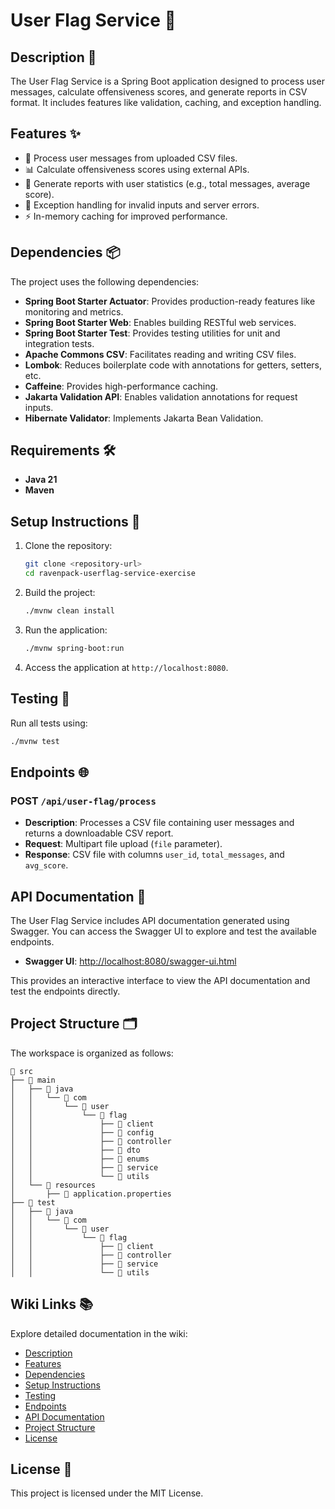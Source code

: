 # User Flag Service 🚩

## Description 📄

The User Flag Service is a Spring Boot application designed to process user messages, calculate offensiveness scores, and generate reports in CSV format. It includes features like validation, caching, and exception handling.

## Features ✨

- 📂 Process user messages from uploaded CSV files.
- 📊 Calculate offensiveness scores using external APIs.
- 📝 Generate reports with user statistics (e.g., total messages, average score).
- 🚨 Exception handling for invalid inputs and server errors.
- ⚡ In-memory caching for improved performance.

## Dependencies 📦

The project uses the following dependencies:

- **Spring Boot Starter Actuator**: Provides production-ready features like monitoring and metrics.
- **Spring Boot Starter Web**: Enables building RESTful web services.
- **Spring Boot Starter Test**: Provides testing utilities for unit and integration tests.
- **Apache Commons CSV**: Facilitates reading and writing CSV files.
- **Lombok**: Reduces boilerplate code with annotations for getters, setters, etc.
- **Caffeine**: Provides high-performance caching.
- **Jakarta Validation API**: Enables validation annotations for request inputs.
- **Hibernate Validator**: Implements Jakarta Bean Validation.

## Requirements 🛠️

- **Java 21**
- **Maven**

## Setup Instructions 🚀

1. Clone the repository:

   ```bash
   git clone <repository-url>
   cd ravenpack-userflag-service-exercise
   ```

2. Build the project:

   ```bash
   ./mvnw clean install
   ```

3. Run the application:

   ```bash
   ./mvnw spring-boot:run
   ```

4. Access the application at `http://localhost:8080`.

## Testing 🧪

Run all tests using:

```bash
./mvnw test
```

## Endpoints 🌐

### POST `/api/user-flag/process`

- **Description**: Processes a CSV file containing user messages and returns a downloadable CSV report.
- **Request**: Multipart file upload (`file` parameter).
- **Response**: CSV file with columns `user_id`, `total_messages`, and `avg_score`.

## API Documentation 📖

The User Flag Service includes API documentation generated using Swagger. You can access the Swagger UI to explore and test the available endpoints.

- **Swagger UI**: [http://localhost:8080/swagger-ui.html](http://localhost:8080/swagger-ui.html)

This provides an interactive interface to view the API documentation and test the endpoints directly.

## Project Structure 🗂️

The workspace is organized as follows:

```
📂 src
├── 📂 main
│   ├── 📂 java
│   │   └── 📂 com
│   │       └── 📂 user
│   │           └── 📂 flag
│   │               ├── 📂 client
│   │               ├── 📂 config
│   │               ├── 📂 controller
│   │               ├── 📂 dto
│   │               ├── 📂 enums
│   │               ├── 📂 service
│   │               └── 📂 utils
│   └── 📂 resources
│       ├── 📄 application.properties
├── 📂 test
│   ├── 📂 java
│   │   └── 📂 com
│   │       └── 📂 user
│   │           └── 📂 flag
│   │               ├── 📂 client
│   │               ├── 📂 controller
│   │               ├── 📂 service
│   │               └── 📂 utils
```

## Wiki Links 📚

Explore detailed documentation in the wiki:

- [Description](https://github.com/goyochurches/user-flag-service/wiki//Description.md)
- [Features](https://github.com/goyochurches/user-flag-service/wiki//Features.md)
- [Dependencies](https://github.com/goyochurches/user-flag-service/wiki//Dependencies.md)
- [Setup Instructions](https://github.com/goyochurches/user-flag-service/wiki//Setup-Instructions.md)
- [Testing](https://github.com/goyochurches/user-flag-service/wiki//Testing.md)
- [Endpoints](https://github.com/goyochurches/user-flag-service/wiki//Endpoints.md)
- [API Documentation](https://github.com/goyochurches/user-flag-service/wiki//API-Documentation.md)
- [Project Structure](https://github.com/goyochurches/user-flag-service/wiki//Project-Structure.md)
- [License](https://github.com/goyochurches/user-flag-service/wiki//License.md)

## License 📜

This project is licensed under the MIT License.
